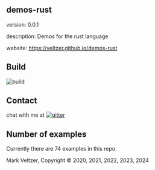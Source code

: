 ## demos-rust

version: 0.0.1

description: Demos for the rust language

website: https://veltzer.github.io/demos-rust

## Build

![build](https://github.com/veltzer/demos-rust/workflows/build/badge.svg)


## Contact

chat with me at [![gitter](https://badges.gitter.im/Join%20Chat.svg)](https://gitter.im/veltzer/mark.veltzer)

## Number of examples

Currently there are 74 examples in this repo.

Mark Veltzer, Copyright © 2020, 2021, 2022, 2023, 2024
